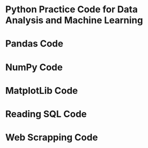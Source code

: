 # Python Practice Code for Data Analysis and Machine Learning
# Pandas Code
# NumPy Code
# MatplotLib Code
# Reading SQL Code
# Web Scrapping Code
